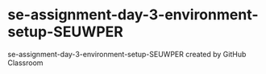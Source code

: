 # se-assignment-day-3-environment-setup-SEUWPER
se-assignment-day-3-environment-setup-SEUWPER created by GitHub Classroom 

